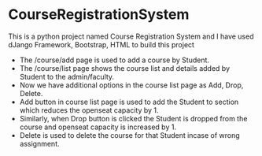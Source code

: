 # CourseRegistrationSystem

This is a python project named Course Registration System and I have used dJango Framework, Bootstrap, HTML to build this project
* The /course/add page is used to add a course by Student.
* The /course/list page shows the course list and details added by Student to the admin/faculty.
* Now we have additional options in the course list page as Add, Drop, Delete.
* Add button in course list page is used to add the Student to section which reduces the openseat capacity by 1.
* Similarly, when Drop button is clicked the Student is dropped from the course and openseat capacity is increased by 1.
* Delete is used to delete the course for that Student incase of wrong assignment.
